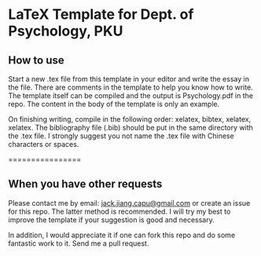 LaTeX Template for Dept. of Psychology, PKU
================

## How to use

Start a new .tex file from this template in your editor and write the essay in the file. There are comments in the template to help you know how to write. The template itself can be compiled and the output is Psychology.pdf in the repo. The content in the body of the template is only an example.

On finishing writing, compile in the following order: xelatex, bibtex, xelatex, xelatex. The bibliography file (.bib) should be put in the same directory with the .tex file. I strongly suggest you not name the .tex file with Chinese characters or spaces. 

================
## When you have other requests

Please contact me by email: jack.jiang.capu@gmail.com or create an issue for this repo. The latter method is recommended. I will try my best to improve the template if your suggestion is good and necessary.

In addition, I would appreciate it if one can fork this repo and do some fantastic work to it. Send me a pull request.
